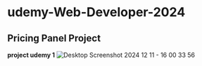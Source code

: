 # udemy-Web-Developer-2024
## Pricing Panel Project 
**project udemy 1** 
![Desktop Screenshot 2024 12 11 - 16 00 33 56](https://github.com/user-attachments/assets/4eca8290-8067-43eb-8308-409702fa2c30)
